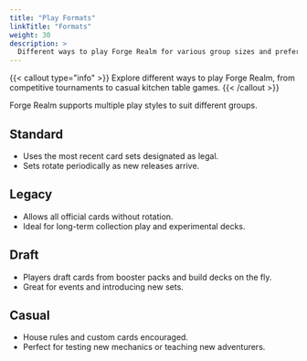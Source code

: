 ```yaml
---
title: "Play Formats"
linkTitle: "Formats"
weight: 30
description: >
  Different ways to play Forge Realm for various group sizes and preferences.
---
```


{{< callout type="info" >}} Explore different ways to play Forge Realm, from
competitive tournaments to casual kitchen table games. {{< /callout >}}

Forge Realm supports multiple play styles to suit different groups.

## Standard

- Uses the most recent card sets designated as legal.
- Sets rotate periodically as new releases arrive.

## Legacy

- Allows all official cards without rotation.
- Ideal for long-term collection play and experimental decks.

## Draft

- Players draft cards from booster packs and build decks on the fly.
- Great for events and introducing new sets.

## Casual

- House rules and custom cards encouraged.
- Perfect for testing new mechanics or teaching new adventurers.
